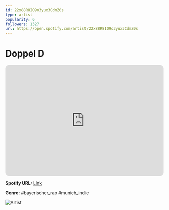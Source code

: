 ```yaml
---
id: 22x88R8IO9o3yux3CdmZ0s
type: artist
popularity: 6
followers: 1327
url: https://open.spotify.com/artist/22x88R8IO9o3yux3CdmZ0s
---
```

# Doppel D

<iframe style="border-radius:12px" src="https://open.spotify.com/embed/artist/22x88R8IO9o3yux3CdmZ0s" width="100%" height="352" frameBorder="0" allowfullscreen="" allow="autoplay; clipboard-write; encrypted-media; fullscreen; picture-in-picture" loading="lazy"></iframe>

**Spotify URL:** [Link](https://open.spotify.com/artist/22x88R8IO9o3yux3CdmZ0s)

**Genre:**  #bayerischer_rap #munich_indie

![Artist](https://i.scdn.co/image/ab6761610000e5eb5bef732acda35612efb21cd8)
